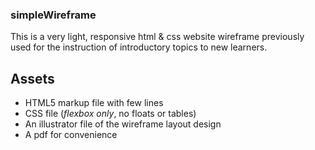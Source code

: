 ### simpleWireframe

This is a very light, responsive html & css website wireframe previously used for the instruction of introductory topics to new learners.

## Assets

* HTML5 markup file with few lines
* CSS file (*flexbox only*, no floats or tables)
* An illustrator file of the wireframe layout design
* A pdf for convenience
